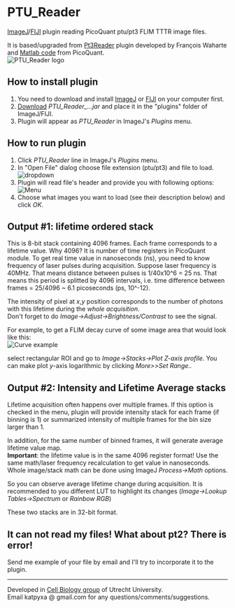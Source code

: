 # PTU_Reader
[ImageJ](https://imagej.nih.gov/ij/)/[FIJI](http://fiji.sc/) plugin reading PicoQuant ptu/pt3 FLIM TTTR image files.

It is based/upgraded from [Pt3Reader](http://imagejdocu.tudor.lu/doku.php?id=plugin:inputoutput:picoquant_.pt3_image_reader:start) plugin developed by François Waharte and [Matlab code](https://github.com/PicoQuant/PicoQuant-Time-Tagged-File-Format-Demos/blob/master/PTU/Matlab/Read_PTU.m) from PicoQuant.  
![PTU_Reader logo](http://katpyxa.info/software/PTU_Reader_logo.png "logo") 

## How to install plugin

1. You need to download and install [ImageJ](https://imagej.nih.gov/ij/download.html) or [FIJI](http://fiji.sc/#download) on your computer first.
2. [Download](https://github.com/ekatrukha/PTU_Reader/raw/master/PTU_Reader_0.0.1_.jar) *PTU_Reader_...jar* and place it in the "plugins" folder of ImageJ/FIJI.
3. Plugin will appear as *PTU_Reader* in ImageJ's *Plugins* menu.

## How to run plugin

1. Click *PTU_Reader* line in ImageJ's *Plugins* menu.
2. In "Open File" dialog choose file extension (ptu/pt3) and file to load.
![dropdown](http://katpyxa.info/software/PTU_Reader/Dropdown.png "filemenu") 
3. Plugin will read file's header and provide you with following options:  
![Menu](http://katpyxa.info/software/PTU_Reader/Menu.png "Menu") 
4. Choose what images you want to load (see their description below) and click *OK*.

## Output #1: lifetime ordered stack

This is 8-bit stack containing 4096 frames. Each frame corresponds to a lifetime value. Why 4096? It is number of time registers in PicoQuant module. To get real time value in nanoseconds (ns), you need to know frequency of laser pulses during acquisition. Suppose laser frequency is 40MHz. That means distance between pulses is 1/40x10^6 = 25 ns. That means this period is splitted by 4096 intervals, i.e. time difference between frames = 25/4096 ~ 6.1 picoseconds (ps, 10^-12).

The intensity of pixel at *x*,*y* position corresponds to the number of photons with this lifetime during the *whole acquisition*.  
Don't forget to do *Image->Adjust->Brightness/Contrast* to see the signal.

For example, to get a FLIM decay curve of some image area that would look like this:  
![Curve example](http://katpyxa.info/software/PTU_Reader/Curve_example.png "curve")  

select rectangular ROI and go to *Image->Stacks->Plot Z-axis profile*. You can make plot *y*-axis logarithmic by clicking *More>>Set Range..* 

## Output #2: Intensity and Lifetime Average stacks
Lifetime acquisition often happens over multiple frames. If this option is checked in the menu, plugin will provide intensity stack for each frame (if binning is 1) or summarized intensity of multiple frames for the bin size larger than 1.  

In addition, for the same number of binned frames, it will generate average lifetime value map.  
**Important**: the lifetime value is in the same 4096 register format! Use the same math/laser frequency recalculation to get value in nanoseconds. Whole image/stack math can be done using ImageJ *Process->Math* options.

So you can observe average lifetime change during acquisition. It is recommended to you different LUT to highlight its changes (*Image->Lookup Tables->Spectrum* or *Rainbow RGB*)

These two stacks are in 32-bit format.

## It can not read my files! What about pt2? There is error!
Send me example of your file by email and I'll try to incorporate it to the plugin.

---
Developed in [Cell Biology group](http://cellbiology.science.uu.nl/) of Utrecht University.  
Email katpyxa @ gmail.com for any questions/comments/suggestions.


